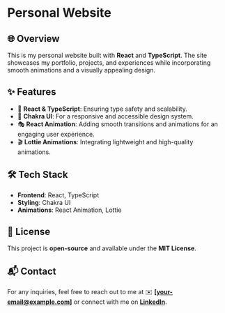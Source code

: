# Personal Website

## 🌐 Overview
This is my personal website built with **React** and **TypeScript**. The site showcases my portfolio, projects, and experiences while incorporating smooth animations and a visually appealing design.

## ✨ Features
- 🚀 **React & TypeScript**: Ensuring type safety and scalability.
- 🎨 **Chakra UI**: For a responsive and accessible design system.
- 🎭 **React Animation**: Adding smooth transitions and animations for an engaging user experience.
- 🎬 **Lottie Animations**: Integrating lightweight and high-quality animations.

## 🛠 Tech Stack
- **Frontend**: React, TypeScript
- **Styling**: Chakra UI
- **Animations**: React Animation, Lottie

## 📜 License
This project is **open-source** and available under the **MIT License**.

## 📬 Contact
For any inquiries, feel free to reach out to me at ✉️ **[your-email@example.com]** or connect with me on **[LinkedIn](https://www.linkedin.com/in/your-profile)**.

